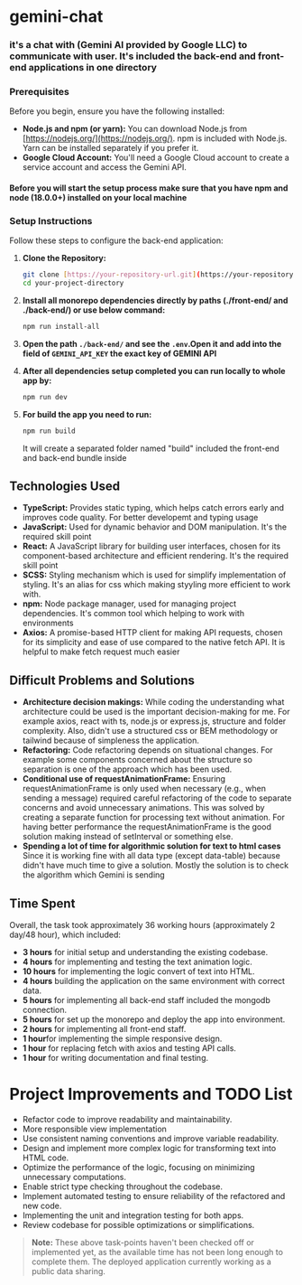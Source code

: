 # gemini-chat

### it's a chat with (Gemini AI provided by Google LLC) to communicate with user. It's included the back-end and front-end applications in one directory

### Prerequisites

Before you begin, ensure you have the following installed:

* **Node.js and npm (or yarn):**  You can download Node.js from [https://nodejs.org/](https://nodejs.org/).  npm is included with Node.js.  Yarn can be installed separately if you prefer it.
* **Google Cloud Account:** You'll need a Google Cloud account to create a service account and access the Gemini API.

#### Before you will start the setup process make sure that you have npm and node (18.0.0+) installed on your local machine

### Setup Instructions

Follow these steps to configure the back-end application:

1. **Clone the Repository:**

   ```bash
   git clone [https://your-repository-url.git](https://your-repository-url.git)  // Replace with your repository URL
   cd your-project-directory
    ```

2. **Install all monorepo dependencies directly by paths (./front-end/ and ./back-end/) or use below command:**
    ```bash
    npm run install-all
    ```
3. **Open the path `./back-end/` and see the `.env`.Open it and add into the field of `GEMINI_API_KEY` the exact key of GEMINI API**
4. **After all dependencies setup completed you can run locally to whole app by:**
    ```bash
    npm run dev
    ```
5. **For build the app you need to run:**
    ```bash
    npm run build
    ```
   It will create a separated folder named "build" included the front-end and back-end bundle inside


## Technologies Used
* **TypeScript:** Provides static typing, which helps catch errors early and improves code quality. For better developemt and typing usage
* **JavaScript:** Used for dynamic behavior and DOM manipulation. It's the required skill point
* **React:** A JavaScript library for building user interfaces, chosen for its component-based architecture and efficient rendering. It's the required skill point
* **SCSS:** Styling mechanism which is used for simplify implementation of styling. It's an alias for css which making styyling more efficient to work with.
* **npm:** Node package manager, used for managing project dependencies. It's common tool which helping to work with environments 
* **Axios:** A promise-based HTTP client for making API requests, chosen for its simplicity and ease of use compared to the native fetch API. It is helpful to make fetch request much easier 

## Difficult Problems and Solutions
* **Architecture decision makings:** While coding the understanding what architecture could be used is the important decision-making for me. For example axios, react with ts, node.js or express.js, structure and folder complexity. Also, didn't use a structured css or BEM methodology or tailwind because of simpleness the application.
* **Refactoring:** Code refactoring depends on situational changes. For example some components concerned about the structure so separation is one of the approach which has been used. 
* **Conditional use of requestAnimationFrame:** Ensuring requestAnimationFrame is only used when necessary (e.g., when sending a message) required careful refactoring of the code to separate concerns and avoid unnecessary animations. This was solved by creating a separate function for processing text without animation. For having better performance the requestAnimationFrame is the good solution making instead of setInterval or something else.
* **Spending a lot of time for algorithmic solution for text to html cases** Since it is working fine with all data type (except data-table) because didn't have much time to give a solution. Mostly the solution is to check the algorithm which Gemini is sending 

## Time Spent
Overall, the task took approximately 36 working hours (approximately 2 day/48 hour), which included:
* **3 hours** for initial setup and understanding the existing codebase.
* **4 hours** for implementing and testing the text animation logic.
* **10 hours** for implementing the logic convert of text into HTML.
* **4 hours** building the application on the same environment with correct data.
* **5 hours** for implementing all back-end staff included the mongodb connection.
* **5 hours** for set up the monorepo and deploy the app into environment.
* **2 hours** for implementing all front-end staff.
* **1 hour**for implementing the simple responsive design.
* **1 hour** for replacing fetch with axios and testing API calls.
* **1 hour** for writing documentation and final testing.

# Project Improvements and TODO List

- Refactor code to improve readability and maintainability.
- More responsible view implementation
- Use consistent naming conventions and improve variable readability.
- Design and implement more complex logic for transforming text into HTML code.
- Optimize the performance of the logic, focusing on minimizing unnecessary computations.
- Enable strict type checking throughout the codebase.
- Implement automated testing to ensure reliability of the refactored and new code.
- Implementing the unit and integration testing for both apps.
- Review codebase for possible optimizations or simplifications.

> **Note:** These above task-points haven't been checked off or implemented yet, as the available time has not been long enough to complete them. The deployed application currently working as a public data sharing.
